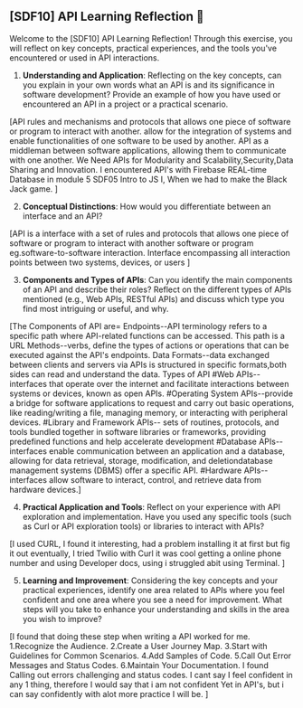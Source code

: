 ## [SDF10] API Learning Reflection 🧠

Welcome to the [SDF10] API Learning Reflection! Through this exercise, you will reflect on key concepts, practical experiences, and the tools you've encountered or used in API interactions.

1. **Understanding and Application**: Reflecting on the key concepts, can you explain in your own words what an API is and its significance in software development? Provide an example of how you have used or encountered an API in a project or a practical scenario.

[API rules and mechanisms and protocols that allows one piece of software or program to interact with another. allow for the integration of systems and enable functionalities of one software to be used by another.
API as a middleman between software applications, allowing them to communicate with one another. We Need APIs for Modularity and Scalability,Security,Data Sharing and Innovation.
I encountered API's with Firebase REAL-time Database in module 5 SDF05 Intro to JS I, When we had to make the Black Jack game.
 ]

2. **Conceptual Distinctions**: How would you differentiate between an interface and an API? 

[API is a interface with a set of rules and protocols that allows one piece of software or program to interact with another software or program  eg.software-to-software interaction.
Interface encompassing all interaction points between two systems, devices, or users ]

3. **Components and Types of APIs**: Can you identify the main components of an API and describe their roles? Reflect on the different types of APIs mentioned (e.g., Web APIs, RESTful APIs) and discuss which type you find most intriguing or useful, and why.

[The Components of API are=
Endpoints--API terminology refers to a specific path where API-related functions can be accessed. This path is a URL
Methods--verbs, define the types of actions or operations that can be executed against the API's endpoints.
Data Formats--data exchanged between clients and servers via APIs is structured in specific formats,both sides can read and understand the data.
Types of API 
#Web APIs--  interfaces that operate over the internet and facilitate interactions between systems or devices,  known as open APIs.
#Operating System APIs--provide a bridge for software applications to request and carry out basic operations, like reading/writing a file, managing memory, or interacting with peripheral devices.
#Library and Framework APIs-- sets of routines, protocols, and tools bundled together in software libraries or frameworks, providing predefined functions and  help accelerate development
#Database APIs--interfaces enable communication between an application and a database, allowing for data retrieval, storage, modification, and deletiondatabase management systems (DBMS) offer a specific API.
#Hardware APIs--  interfaces allow software to interact, control, and retrieve data from hardware devices.]

4. **Practical Application and Tools**: Reflect on your experience with API exploration and implementation. Have you used any specific tools (such as Curl or API exploration tools) or libraries to interact with APIs? 

[I used CURL, I found it interesting, had a problem installing it at first but fig it out eventually, I tried Twilio with Curl it was cool getting a online phone number and using Developer docs, using i struggled abit using Terminal. ]

5. **Learning and Improvement**: Considering the key concepts and your practical experiences, identify one area related to APIs where you feel confident and one area where you see a need for improvement. What steps will you take to enhance your understanding and skills in the area you wish to improve?

[I found that doing these step when writing a API worked for me.
1.Recognize the Audience.
2.Create a User Journey Map.
3.Start with Guidelines for Common Scenarios.
4.Add Samples of Code.
5.Call Out Error Messages and Status Codes.
6.Maintain Your Documentation.
I found Calling out errors challenging and status codes.
I cant say I feel confident in any 1 thing, therefore I would say that i am not confident Yet in API's, but i can say confidently with alot more practice I will be. ]
 